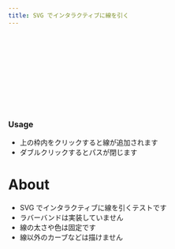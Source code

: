 ```yaml
---
title: SVG でインタラクティブに線を引く
---
```

<link rel="stylesheet" href="./style.css" type="text/css" />

<svg id="canvas"></svg>
<script type="text/javascript" src="./script.js"></script>

### Usage

* 上の枠内をクリックすると線が追加されます
* ダブルクリックするとパスが閉じます

# About

* SVG でインタラクティブに線を引くテストです
* ラバーバンドは実装していません
* 線の太さや色は固定です
* 線以外のカーブなどは描けません

